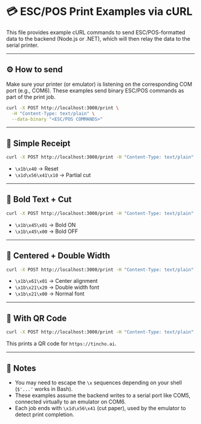 # 💳 ESC/POS Print Examples via cURL

This file provides example cURL commands to send ESC/POS-formatted data to the backend (Node.js or .NET), which will then relay the data to the serial printer.

---

## ⚙️ How to send

Make sure your printer (or emulator) is listening on the corresponding COM port (e.g., COM6). These examples send binary ESC/POS commands as part of the print job.

```bash
curl -X POST http://localhost:3000/print \
  -H "Content-Type: text/plain" \
  --data-binary "<ESC/POS COMMANDS>"
```

---

## 🧾 Simple Receipt

```bash
curl -X POST http://localhost:3000/print -H "Content-Type: text/plain" --data-binary $'\x1b\x40Hello!\n\x1d\x56\x41\x10'
```

- `\x1b\x40` → Reset
- `\x1d\x56\x41\x10` → Partial cut

---

## 🧾 Bold Text + Cut

```bash
curl -X POST http://localhost:3000/print -H "Content-Type: text/plain" --data-binary $'\x1b\x40\x1b\x45\x01Bold line\n\x1b\x45\x00Normal line\n\x1d\x56\x41\x10'
```

- `\x1b\x45\x01` → Bold ON
- `\x1b\x45\x00` → Bold OFF

---

## 🧾 Centered + Double Width

```bash
curl -X POST http://localhost:3000/print -H "Content-Type: text/plain" --data-binary $'\x1b\x40\x1b\x61\x01\x1b\x21\x20TOTAL: €12.50\n\x1b\x21\x00\x1d\x56\x41\x10'
```

- `\x1b\x61\x01` → Center alignment
- `\x1b\x21\x20` → Double width font
- `\x1b\x21\x00` → Normal font

---

## 🧾 With QR Code

```bash
curl -X POST http://localhost:3000/print -H "Content-Type: text/plain" --data-binary $'\x1b\x40\x1d\x28\x6b\x03\x00\x31\x43\x06\x1d\x28\x6b\x03\x00\x31\x45\x30\x1d\x28\x6b\x0f\x00\x31\x50\x30https://tincho.ai\x1d\x28\x6b\x03\x00\x31\x51\x30\x1d\x56\x41\x10'
```

This prints a QR code for `https://tincho.ai`.

---

## 📝 Notes

- You may need to escape the `\x` sequences depending on your shell (`$'...'` works in Bash).
- These examples assume the backend writes to a serial port like COM5, connected virtually to an emulator on COM6.
- Each job ends with `\x1d\x56\x41` (cut paper), used by the emulator to detect print completion.